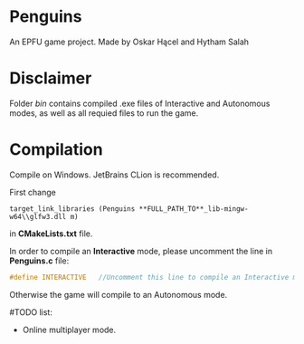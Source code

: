 # Penguins
An EPFU game project.
Made by Oskar Hącel and Hytham Salah

# Disclaimer
Folder *bin* contains compiled .exe files of Interactive and Autonomous modes, as well as all requied files to run the game.

# Compilation
Compile on Windows.
JetBrains CLion is recommended.

First change
```make
target_link_libraries (Penguins **FULL_PATH_TO**_lib-mingw-w64\\glfw3.dll m)
```
in **CMakeLists.txt** file.

In order to compile an **Interactive** mode, please uncomment the line in **Penguins.c** file:
```c
#define INTERACTIVE   //Uncomment this line to compile an Interactive mode.
```
Otherwise the game will compile to an Autonomous mode.

#TODO list:
  - Online multiplayer mode.
